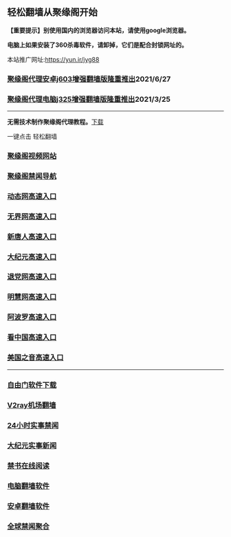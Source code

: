 ## 轻松翻墙从聚缘阁开始

**【重要提示】别使用国内的浏览器访问本站，请使用google浏览器。**

**电脑上如果安装了360杀毒软件，请卸掉，它们是配合封锁网址的。**

本站推广网址:https://yun.ir/jyg88

### [聚缘阁代理安卓j603增强翻墙版隆重推出](https://gitlab.com/juyuange/2/-/raw/master/j603.apk)2021/6/27

### [聚缘阁代理电脑j325增强翻墙版隆重推出](https://gitlab.com/juyuange/2/-/raw/master/j325dn.rar)2021/3/25

***



**无需技术制作聚缘阁代理教程。**[下载](https://gitlab.com/j25414/jyg/-/raw/master/jygdl.rar)

一键点击 轻松翻墙




### [聚缘阁视频网站](https://v3.yyrru.ml/)

### [聚缘阁禁闻导航](https://tight-king-ed90.n8569.workers.dev)

### [动态网高速入口](https://888a.yyrru.tk/cuuu/y444p)

### [无界网高速入口](https://888a.yyrru.tk/buuuu/u12t)

### [新唐人高速入口](https://888a.yyrru.tk/dkkkk/u5t)

### [大纪元高速入口](https://888a.yyrru.tk/fyyyy/d7t)

### [退党网高速入口](https://888a.yyrru.tk/reee/d8t)

### [明慧网高速入口](https://888a.yyrru.tk/rwwww/d3e)

### [阿波罗高速入口](https://888a.yyrru.tk/wooo/e13a)

### [看中国高速入口](https://888a.yyrru.tk/geeee/a11n)

### [美国之音高速入口](https://888a.yyrru.tk/qyyyy/a18m)


***






### [自由门软件下载](https://git.io/skyfree)

### [V2ray机场翻墙](https://github.com/bannedbook/fanqiang/wiki/V2ray%E6%9C%BA%E5%9C%BA)

### [24小时实事禁闻](https://github.com/fyvn2199/djy/blob/master/gb/n24hr.md?dfh#1)

### [大纪元实事新闻](https://github.com/fyvn2199/djy/blob/master/gb/nsc413.md?dfh#1)

### [禁书在线阅读](https://github.com/txyzum203/djy/blob/master/gb/9p.md?flntdtv#1)

### [电脑翻墙软件](https://github.com/Alvin9999/new-pac/wiki)

### [安卓翻墙软件](https://git.io/afq)

### [全球禁闻聚合](https://github.com/gfw-breaker/banned-news1/blob/master/README.md)












